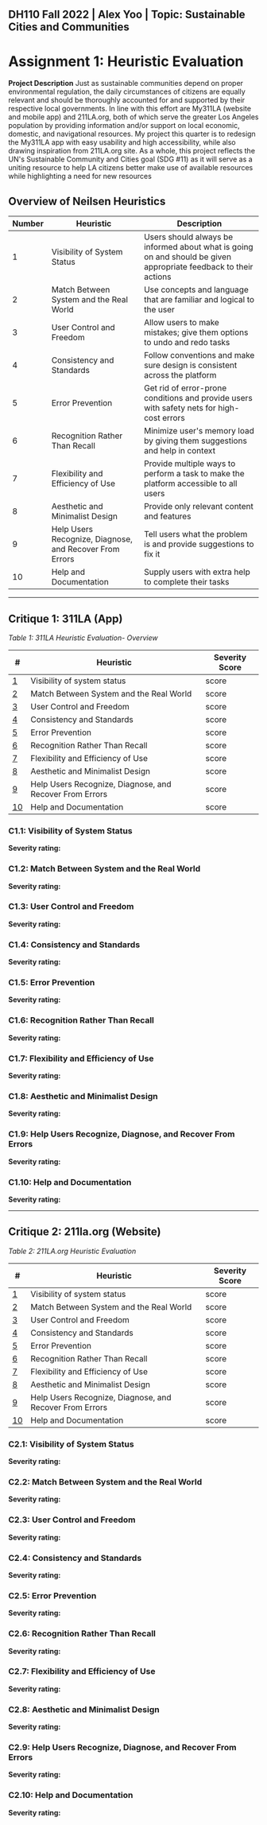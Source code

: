 ## DH110 Fall 2022 | Alex Yoo | Topic: Sustainable Cities and Communities
# Assignment 1: Heuristic Evaluation

**Project Description**
Just as sustainable communities depend on proper environmental regulation, the daily circumstances of citizens are equally relevant and should be thoroughly accounted for and supported by their respective local governments. In line with this effort are My311LA (website and mobile app) and 211LA.org, both of which serve the greater Los Angeles population by providing information and/or support on local economic, domestic, and navigational resources. My project this quarter is to redesign the My311LA app with easy usability and high accessibility, while also drawing inspiration from 211LA.org site. As a whole, this project reflects the UN's Sustainable Community and Cities goal (SDG #11) as it will serve as a uniting resource to help LA citizens better make use of available resources while highlighting a need for new resources


## **Overview of Neilsen Heuristics**

| Number | Heuristic | Description |
|---|---|---|
| 1 | Visibility of System Status | Users should always be informed about what is going on and should be given appropriate feedback to their actions |
| 2 | Match Between System and the Real World | Use concepts and language that are familiar and logical to the user |
| 3 | User Control and Freedom | Allow users to make mistakes; give them options to undo and redo tasks |
| 4 | Consistency and Standards | Follow conventions and make sure design is consistent across the platform |
| 5 | Error Prevention | Get rid of error-prone conditions and provide users with safety nets for high-cost errors |
| 6 | Recognition Rather Than Recall | Minimize user's memory load by giving them suggestions and help in context |
| 7 | Flexibility and Efficiency of Use | Provide multiple ways to perform a task to make the platform accessible to all users |
| 8 | Aesthetic and Minimalist Design | Provide only relevant content and features |
| 9 | Help Users Recognize, Diagnose, and Recover From Errors | Tell users what the problem is and provide suggestions to fix it |
| 10 | Help and Documentation | Supply users with extra help to complete their tasks |

---

## **Critique 1: 311LA (App)**

*Table 1: 311LA Heuristic Evaluation- Overview*

| # | Heuristic | Severity Score | 
| ----------- | ----------- | --- | 
| [1](#1.1) | Visibility of system status | score | 
| [2](#1.2)| Match Between System and the Real World | score |
| [3](#1.3) | User Control and Freedom| score | 
| [4](#1.4) | Consistency and Standards | score |
| [5](#1.5) | Error Prevention | score | 
| [6](#1.6) | Recognition Rather Than Recall | score |
| [7](#1.7) | Flexibility and Efficiency of Use | score | 
| [8](#1.8) | Aesthetic and Minimalist Design | score | 
| [9](#1.9) | Help Users Recognize, Diagnose, and Recover From Errors | score | 
| [10](#1.9) | Help and Documentation | score | 

### C1.1: Visibility of System Status<a id='1.1'></a>
**Severity rating:**


### C1.2: Match Between System and the Real World<a id='1.2'></a>
**Severity rating:**


### C1.3: User Control and Freedom<a id='1.3'></a>
**Severity rating:**


### C1.4: Consistency and Standards<a id='1.4'></a>
**Severity rating:**


### C1.5: Error Prevention<a id='1.5'></a>
**Severity rating:**


### C1.6: Recognition Rather Than Recall<a id='1.6'></a>
**Severity rating:**


### C1.7: Flexibility and Efficiency of Use<a id='1.7'></a>
**Severity rating:**


### C1.8: Aesthetic and Minimalist Design<a id='1.8'></a>
**Severity rating:**


### C1.9: Help Users Recognize, Diagnose, and Recover From Errors<a id='1.9'></a>
**Severity rating:**


### C1.10: Help and Documentation<a id='1.10'></a>
**Severity rating:**





---

## Critique 2: 211la.org (Website)

*Table 2: 211LA.org Heuristic Evaluation*

| # | Heuristic | Severity Score | 
| ----------- | ----------- | --- | 
| [1](#2.1) | Visibility of system status | score | 
| [2](#2.2)| Match Between System and the Real World | score |
| [3](#2.3) | User Control and Freedom| score | 
| [4](#2.4) | Consistency and Standards | score |
| [5](#2.5) | Error Prevention | score | 
| [6](#2.6) | Recognition Rather Than Recall | score |
| [7](#2.7) | Flexibility and Efficiency of Use | score | 
| [8](#2.8) | Aesthetic and Minimalist Design | score | 
| [9](#2.9) | Help Users Recognize, Diagnose, and Recover From Errors | score | 
| [10](#2.9) | Help and Documentation | score | 

### C2.1: Visibility of System Status<a id='2.1'></a>
**Severity rating:**


### C2.2: Match Between System and the Real World<a id='2.2'></a>
**Severity rating:**


### C2.3: User Control and Freedom<a id='2.3'></a>
**Severity rating:**


### C2.4: Consistency and Standards<a id='2.4'></a>
**Severity rating:**


### C2.5: Error Prevention<a id='2.5'></a>
**Severity rating:**


### C2.6: Recognition Rather Than Recall<a id='2.6'></a>
**Severity rating:**


### C2.7: Flexibility and Efficiency of Use<a id='2.7'></a>
**Severity rating:**


### C2.8: Aesthetic and Minimalist Design<a id='2.8'></a>
**Severity rating:**


### C2.9: Help Users Recognize, Diagnose, and Recover From Errors<a id='2.9'></a>
**Severity rating:**


### C2.10: Help and Documentation<a id='2.10'></a>
**Severity rating:**





